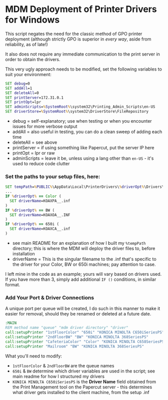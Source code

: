 # MDM Deployment of Printer Drivers for Windows
This script negates the need for the classic method of GPO printer deployment (although strictly GPO is superior in *every way*, aside from reliability, as of late!)

It also does not require any immediate communication to the print server in order to obtain the drivers.


This very ugly approach needs to be modified, set the following variables to suit your environment:
```bat
SET debug=0
SET addAll=1
SET deleteAll=0
SET printServer=172.31.0.1
SET printOpt=lpr
SET adminScripts=%SystemRoot%\system32\Printing_Admin_Scripts\en-US
SET driverStore=%SystemRoot%\system32\DriverStore\FileRepository
```
- debug = self-explanatory; use when testing or when you encounter issues for more verbose output
- addAll = also useful in testing, you can do a clean sweep of adding each time
- deleteAll = see above
- printServer = if using something like Papercut, put the server IP here
- printOpt = lpr or raw
- adminScripts = leave it be, unless using a lang other than `en-US` - it's used to reduce code clutter

###  Set the paths to your setup files, here:
```bat
SET tempPath=%PUBLIC%\AppData\Local\PrinterDrivers\%driverOpt%\Drivers\PS\EN\Win_x64
...
IF %driverOpt% == Color (
  SET driverName=KOAXPA__.inf
)
IF %driverOpt% == BW (
  SET driverName=KOAXOA__.INF
)
IF %driverOpt% == 650i (
  SET driverName=KOAXCA__.inf
)
```
- see main README for an explanation of how I built my `%tempPath` directory; this is where the MDM will deploy the driver files to, before installation
- driverName = This is the singular filename to the .inf that's specific to the driver for your Color, BW or 650i machines; pay attention to case.

I left mine in the code as an example; yours will vary based on drivers used.  If you have more than 3, simply add additional `IF ()` conditions, in similar format.

### Add Your Port & Driver Connections
A unique port per queue will be created, I do such in this manner to make it easier for removal, should they be renamed or deleted at a future date.
```bat
:MAIN
REM method name "queue" "mdm driver directory" "driver"
call:setupPrinter "1stFloorColor" "650i" "KONICA MINOLTA C650iSeriesPS"
call:setupPrinter "2ndFloorBW" "BW" "KONICA MINOLTA 368SeriesPS"
call:setupPrinter "CafeteriaColor" "Color" "KONICA MINOLTA C658SeriesPS"
call:setupPrinter "Mailroom" "BW" "KONICA MINOLTA 368SeriesPS"
```
What you'll need to modify:
- `1stFloorColor` & `2ndFloorBW` are the queue names
- `650i` & `BW` determine which driver variables are used in the script; see main readme for how I structured my drivers
- `KONICA MINOLTA C650iSeriesPS` is the **Driver Name** field obtained from the Print Management tool on the Papercut server - this determines what driver gets installed to the client machine, from the setup .inf
